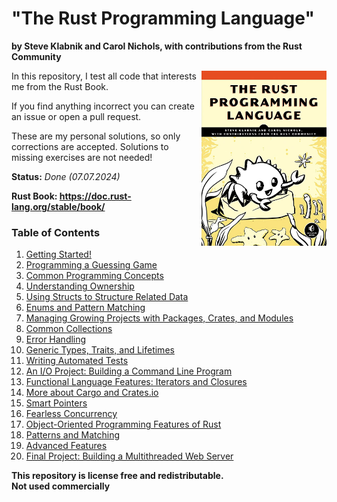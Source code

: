 # "The Rust Programming Language"
**by Steve Klabnik and Carol Nichols, with contributions from the Rust Community**<br>

<a href="url"><img src="./cover/cover.jpg" align="right" height="280" width="200" ></a>

In this repository, I test all code that interests me from the Rust Book.<br>

If you find anything incorrect you can create an issue or open a pull request.<br>

These are my personal solutions, so only corrections are accepted. Solutions to missing exercises are not needed! <br>

**Status:** *Done (07.07.2024)*

**Rust Book: https://doc.rust-lang.org/stable/book/**

### Table of Contents
1. [Getting Started!](./01-Getting-Started)
2. [Programming a Guessing Game](./02-Programming-a-Guessing-Game)
3. [Common Programming Concepts](./03-Common-Programming-Concepts)
4. [Understanding Ownership](./04-Understanding-Ownership)
5. [Using Structs to Structure Related Data](./05-Structs)
6. [Enums and Pattern Matching](./06-Enums-and-Pattern-Matching)
7. [Managing Growing Projects with Packages, Crates, and Modules](./07-Packages-Crates-Modules)
8. [Common Collections](./08-Common-Collections)
9. [Error Handling](./09-Error-Handling)
10. [Generic Types, Traits, and Lifetimes](./10-Generic-Types-Traits-Lifetimes)
11. [Writing Automated Tests](./11-Writing-Automated-Tests)
12. [An I/O Project: Building a Command Line Program](./12-An-IO-Project)
13. [Functional Language Features: Iterators and Closures](./13-Iterators-Closures)
14. [More about Cargo and Crates.io](./14-More-About-Cargo)
15. [Smart Pointers](./15-Smart-Pointers)
16. [Fearless Concurrency](./16-Fearless-Concurrency)
17. [Object-Oriented Programming Features of Rust](./17-Object-Oriented-Programming)
18. [Patterns and Matching](./18-Patterns-and-Matching)
19. [Advanced Features](./19-Advanced-Features)
20. [Final Project: Building a Multithreaded Web Server](./20-Final-Project)

**This repository is license free and redistributable.** <br>
**Not used commercially**